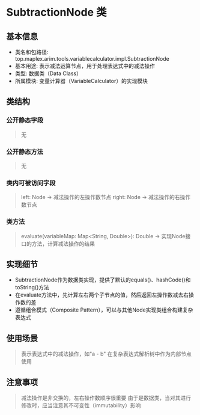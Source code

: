 # SubtractionNode 类

## 基本信息
- 类名和包路径: top.maplex.arim.tools.variablecalculator.impl.SubtractionNode
- 基本用途: 表示减法运算节点，用于处理表达式中的减法操作
- 类型: 数据类（Data Class）
- 所属模块: 变量计算器（VariableCalculator）的实现模块

## 类结构

### 公开静态字段
> 无

### 公开静态方法
> 无

### 类内可被访问字段
> left: Node -> 减法操作的左操作数节点
> right: Node -> 减法操作的右操作数节点

### 类方法
> evaluate(variableMap: Map<String, Double>): Double -> 实现Node接口的方法，计算减法操作的结果

## 实现细节
- SubtractionNode作为数据类实现，提供了默认的equals()、hashCode()和toString()方法
- 在evaluate方法中，先计算左右两个子节点的值，然后返回左操作数减去右操作数的差
- 遵循组合模式（Composite Pattern），可以与其他Node实现类组合构建复杂表达式

## 使用场景
> 表示表达式中的减法操作，如"a - b"
> 在复杂表达式解析树中作为内部节点使用

## 注意事项
> 减法操作是非交换的，左右操作数顺序很重要
> 由于是数据类，当对其进行修改时，应当注意其不可变性（immutability）影响
